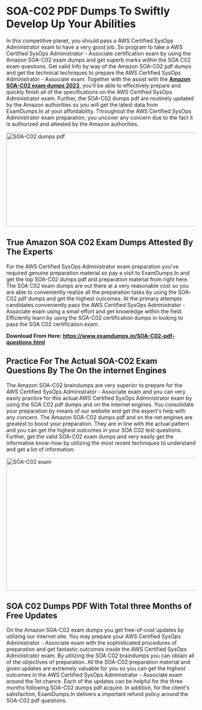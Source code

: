 <h1><strong>SOA-C02 PDF Dumps To Swiftly Develop Up Your Abilities</strong></h1>
<p>In this competitive planet, you should pass a AWS Certified SysOps Administrator exam to have a very good job. So program to take a AWS Certified SysOps Administrator - Associate certification exam by using the Amazon SOA-C02 exam dumps and get superb marks within the SOA C02 exam questions. Get valid Info by way of the Amazon SOA-C02 pdf dumps and get the technical techniques to prepare the AWS Certified SysOps Administrator - Associate exam. Together with the assist with the <strong><a href="https://www.examdumps.in/SOA-C02-pdf-questions.html">Amazon SOA-C02 exam dumps 2023</a></strong>, you'll be able to effectively prepare and quickly finish all of the specifications on the AWS Certified SysOps Administrator exam. Further, the SOA-C02 dumps pdf are routinely updated by the Amazon authorities so you will get the latest data from ExamDumps.In at your affordability. Throughout the AWS Certified SysOps Administrator exam preparation, you uncover any concern due to the fact it is authorized and attested by the Amazon authorities.</p>
<p><img src="https://i.ibb.co/zxJwW90/Copy-of-Online-Classes-Twitter-header-post-Made-with-Poster-My-Wall-1.png" alt="SOA-C02 dumps pdf" width="750" height="250" /></p>
<h2><strong>True Amazon SOA C02 Exam Dumps Attested By The Experts</strong></h2>
<p>For the AWS Certified SysOps Administrator exam preparation you've required genuine preparation material so pay a visit to ExamDumps.In and get the top SOA-C02 dumps pdf and preparation material from right here. The SOA C02 exam dumps are out there at a very reasonable cost so you are able to conveniently realize all the preparation tasks by using the SOA-C02 pdf dumps and get the highest outcomes. At the primary attempts candidates conveniently pass the AWS Certified SysOps Administrator - Associate exam using a small effort and get knowledge within the field. Efficiently learn by using the SOA-C02 certification dumps in looking to pass the SOA C02 certification exam.</p>
<p><strong>Download From Here:&nbsp;<a href="https://www.examdumps.in/SOA-C02-pdf-questions.html">https://www.examdumps.in/SOA-C02-pdf-questions.html</a></strong></p>
<h2><strong>Practice For The Actual SOA-C02 Exam Questions By The On the internet Engines</strong></h2>
<p>The Amazon SOA-C02 braindumps are very superior to prepare for the AWS Certified SysOps Administrator - Associate exam and you can very easily practice for this actual AWS Certified SysOps Administrator exam by using the SOA C02 pdf dumps and on the internet engines. You consolidate your preparation by means of our website and get the expert's help with any concern. The Amazon SOA-C02 dumps pdf and on the net engines are greatest to boost your preparation. They are in line with the actual pattern and you can get the highest outcomes in your SOA C02 test questions. Further, get the valid SOA-C02 exam dumps and very easily get the informative know-how by utilizing the most recent techniques to understand and get a lot of information.</p>
<p><a href="https://www.examdumps.in/SOA-C02-pdf-questions.html"><img src="https://i.ibb.co/QkNtdwY/Copy-of-Zoom-Online-Classes-Facebook-Share-Po-Made-with-Poster-My-Wall-1.jpg" alt="SOA-C02 exam" width="670" height="352" /></a></p>
<h2><strong>SOA C02 Dumps PDF With Total three Months of Free Updates</strong></h2>
<p>On the Amazon SOA-C02 exam dumps you get free-of-cost updates by utilizing our internet site. You may prepare your AWS Certified SysOps Administrator - Associate exam with the sophisticated procedures of preparation and get fantastic outcomes inside the AWS Certified SysOps Administrator exam. By utilizing the SOA C02 braindumps you can obtain all of the objectives of preparation. All the SOA-C02 preparation material and given updates are extremely valuable for you so you can get the highest outcomes in the AWS Certified SysOps Administrator - Associate exam around the 1st chance. Each of the updates can be helpful for the three months following SOA-C02 dumps pdf acquire. In addition, for the client's satisfaction, ExamDumps.In delivers a important refund policy around the SOA-C02 pdf questions.</p>
